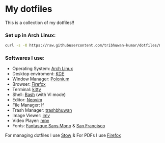 # My dotfiles
This is a collection of my dotfiles!!

### Set up in Arch Linux:
```bash
curl -s -O https://raw.githubusercontent.com/tribhuwan-kumar/dotfiles/main/accessories/setup.sh && chmod +x setup.sh && ./setup.sh
```
### Softwares I use:

- Operating System: [Arch Linux](https://archlinux.org/)
- Desktop enviroment: [KDE](https://kde.org/)
- Window Manager: [Polonium](https://github.com/zeroxoneafour/polonium)
- Browser: [Firefox](https://www.mozilla.org/en-US/firefox/new/)
- Terminal: [kitty](https://sw.kovidgoyal.net/kitty/)
- Shell: [Bash](https://www.gnu.org/software/bash/) (with VI mode)
- Editor: [Neovim](https://neovim.io/)
- File Manager: [lf](https://github.com/gokcehan/lf)
- Trash Manager: [trashbhuwan](https://github.com/tribhuwan-kumar/trashbhuwan)
- Image Viewer: [imv](https://sr.ht/~exec64/imv/)
- Video Player: [mpv](https://mpv.io/)
- Fonts: [Fantasque Sans Mono](https://github.com/belluzj/fantasque-sans) & [San Francisco](https://github.com/tribhuwan-kumar/dotfiles/tree/main/accessories/San%20Francisco)

For managing dotfiles I use [Stow](https://www.gnu.org/software/stow/) & For PDFs I use [Firefox](https://www.mozilla.org/en-US/firefox/new/)

